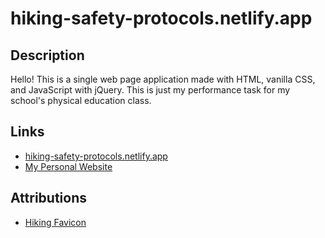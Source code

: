# hiking-safety-protocols.netlify.app

## Description

Hello! This is a single web page application made with HTML, vanilla CSS, and JavaScript
with jQuery. This is just my performance task for my school's physical education class.

## Links

- [hiking-safety-protocols.netlify.app](https://hiking-safety-protocols.netlify.app/)
- [My Personal Website](https://dragunwf.herokuapp.com/)

## Attributions

- [Hiking Favicon](https://www.flaticon.com/free-icon/hiking_1142743#)
